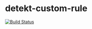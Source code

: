 # detekt-custom-rule

[![Build Status](https://travis-ci.org/alexxxdev/detekt-custom-rule.svg?branch=master)](https://travis-ci.org/alexxxdev/detekt-custom-rule)
